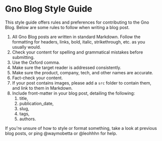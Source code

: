 # Gno Blog Style Guide

This style guide offers rules and preferences for contributing to the Gno Blog. 
Below are some rules to follow when writing a blog post.

1. All Gno Blog posts are written in standard Markdown. Follow the formatting for headers, links, bold, italic, strikethrough, etc. as you usually would.
2. Check your content for spelling and grammatical mistakes before submitting.
3. Use the Oxford comma.
4. Make sure the target reader is addressed consistently.
5. Make sure the product, company, tech, and other names are accurate.
6. Fact-check your content.
7. If your post contains images, please add a `src` folder to contain them, and link to them in Markdown.
8. Include front-matter in your blog post, detailing the following:
   1. title,
   2. publication_date,  
   3. slug,
   4. tags,
   5. authors.

If you're unsure of how to style or format something, take a look at previous blog posts, or ping @waymobetta or @leohhhn for help. 